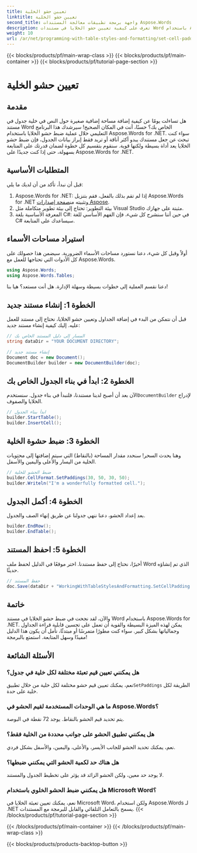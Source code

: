 ```yaml
---
title: تعيين حشو الخلية
linktitle: تعيين حشو الخلية
second_title: واجهة برمجة تطبيقات معالجة المستندات Aspose.Words
description: تعرف على كيفية تعيين حشو الخلايا في مستندات Word باستخدام Aspose.Words for .NET من خلال دليلنا خطوة بخطوة. قم بتحسين تنسيق الجدول في مستندك بسهولة.
weight: 10
url: /ar/net/programming-with-table-styles-and-formatting/set-cell-padding/
---
```


{{< blocks/products/pf/main-wrap-class >}}
{{< blocks/products/pf/main-container >}}
{{< blocks/products/pf/tutorial-page-section >}}

# تعيين حشو الخلية

## مقدمة

هل تساءلت يومًا عن كيفية إضافة مساحة إضافية صغيرة حول النص في خلية جدول في مستند Word الخاص بك؟ حسنًا، أنت في المكان الصحيح! سيرشدك هذا البرنامج التعليمي خلال عملية ضبط حشو الخلايا باستخدام Aspose.Words for .NET. سواء كنت تبحث عن جعل مستندك يبدو أكثر أناقة أو تريد فقط إبراز بيانات الجدول، فإن ضبط حشو الخلايا يعد أداة بسيطة ولكنها قوية. سنقوم بتقسيم كل خطوة لضمان قدرتك على المتابعة بسهولة، حتى إذا كنت جديدًا على Aspose.Words for .NET.

## المتطلبات الأساسية

قبل أن نبدأ، تأكد من أن لديك ما يلي:

1. Aspose.Words for .NET: إذا لم تقم بذلك بالفعل، فقم بتنزيل Aspose.Words for .NET وتثبيته من[صفحة إصدارات Aspose](https://releases.aspose.com/words/net/).
2. بيئة التطوير: تحتاج إلى بيئة تطوير متكاملة مثل Visual Studio مثبتة على جهازك.
3. المعرفة الأساسية بلغة C#: في حين أننا سنشرح كل شيء، فإن الفهم الأساسي للغة C# سيساعدك على المتابعة.

## استيراد مساحات الأسماء

أولاً وقبل كل شيء، دعنا نستورد مساحات الأسماء الضرورية. سيضمن هذا حصولك على كل الأدوات التي تحتاجها للعمل مع Aspose.Words.

```csharp
using Aspose.Words;
using Aspose.Words.Tables;
```

دعنا نقسم العملية إلى خطوات بسيطة وسهلة الإدارة. هل أنت مستعد؟ هيا بنا!

## الخطوة 1: إنشاء مستند جديد

قبل أن نتمكن من البدء في إضافة الجداول وتعيين حشو الخلايا، نحتاج إلى مستند للعمل عليه. إليك كيفية إنشاء مستند جديد:

```csharp
// المسار إلى دليل المستند الخاص بك
string dataDir = "YOUR DOCUMENT DIRECTORY";

// إنشاء مستند جديد
Document doc = new Document();
DocumentBuilder builder = new DocumentBuilder(doc);
```

## الخطوة 2: ابدأ في بناء الجدول الخاص بك

 الآن بعد أن أصبح لدينا مستندنا، فلنبدأ في بناء جدول. سنستخدم`DocumentBuilder` لإدراج الخلايا والصفوف.

```csharp
// ابدأ ببناء الجدول
builder.StartTable();
builder.InsertCell();
```

## الخطوة 3: ضبط حشوة الخلية

وهنا يحدث السحر! سنحدد مقدار المساحة (بالنقاط) التي سيتم إضافتها إلى محتويات الخلية من اليسار والأعلى واليمين والأسفل.

```csharp
// ضبط الحشو للخلية
builder.CellFormat.SetPaddings(30, 50, 30, 50);
builder.Writeln("I'm a wonderfully formatted cell.");
```

## الخطوة 4: أكمل الجدول

بعد إعداد الحشو، دعنا ننهي جدولنا عن طريق إنهاء الصف والجدول.

```csharp
builder.EndRow();
builder.EndTable();
```

## الخطوة 5: احفظ المستند

أخيرًا، نحتاج إلى حفظ مستندنا. اختر موقعًا في الدليل لحفظ ملف Word الذي تم إنشاؤه حديثًا.

```csharp
// حفظ المستند
doc.Save(dataDir + "WorkingWithTableStylesAndFormatting.SetCellPadding.docx");
```

## خاتمة

والآن، لقد نجحت في ضبط حشو الخلايا في مستند Word باستخدام Aspose.Words for .NET. يمكن لهذه الميزة البسيطة والقوية أن تعمل على تحسين قابلية قراءة الجداول وجمالياتها بشكل كبير. سواء كنت مطورًا متمرسًا أو مبتدئًا، نأمل أن يكون هذا الدليل مفيدًا وسهل المتابعة. استمتع بالبرمجة!

## الأسئلة الشائعة

### هل يمكنني تعيين قيم تعبئة مختلفة لكل خلية في جدول؟
 نعم، يمكنك تعيين قيم حشو مختلفة لكل خلية من خلال تطبيق`SetPaddings` الطريقة لكل خلية على حدة.

### ما هي الوحدات المستخدمة لقيم الحشو في Aspose.Words؟
يتم تحديد قيم الحشو بالنقاط. يوجد 72 نقطة في البوصة.

### هل يمكنني تطبيق الحشو على جوانب محددة من الخلية فقط؟
نعم، يمكنك تحديد الحشو للجانب الأيسر، والأعلى، واليمين، والأسفل بشكل فردي.

### هل هناك حد لكمية الحشو التي يمكنني ضبطها؟
لا يوجد حد معين، ولكن الحشو الزائد قد يؤثر على تخطيط الجدول والمستند.

### هل يمكنني ضبط الحشو الخلوي باستخدام Microsoft Word؟
نعم، يمكنك تعيين تعبئة الخلايا في Microsoft Word، ولكن استخدام Aspose.Words لـ .NET يسمح بالتعامل التلقائي والقابل للبرمجة مع المستندات.
{{< /blocks/products/pf/tutorial-page-section >}}

{{< /blocks/products/pf/main-container >}}
{{< /blocks/products/pf/main-wrap-class >}}

{{< blocks/products/products-backtop-button >}}
